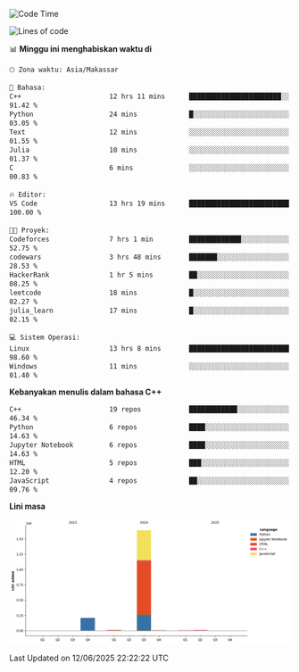 <!--START_SECTION:waka-->
![Code Time](http://img.shields.io/badge/Code%20Time-275%20hrs%2017%20mins-blue)

![Lines of code](https://img.shields.io/badge/Sejak%20Hello%20World%20aku%20telah%20menulis-1.9%20million%20baris%20kode-blue)

📊 **Minggu ini menghabiskan waktu di** 

```text
🕑︎ Zona waktu: Asia/Makassar

💬 Bahasa: 
C++                      12 hrs 11 mins      ███████████████████████░░   91.42 % 
Python                   24 mins             █░░░░░░░░░░░░░░░░░░░░░░░░   03.05 % 
Text                     12 mins             ░░░░░░░░░░░░░░░░░░░░░░░░░   01.55 % 
Julia                    10 mins             ░░░░░░░░░░░░░░░░░░░░░░░░░   01.37 % 
C                        6 mins              ░░░░░░░░░░░░░░░░░░░░░░░░░   00.83 % 

🔥 Editor: 
VS Code                  13 hrs 19 mins      █████████████████████████   100.00 % 

🐱‍💻 Proyek: 
Codeforces               7 hrs 1 min         █████████████░░░░░░░░░░░░   52.75 % 
codewars                 3 hrs 48 mins       ███████░░░░░░░░░░░░░░░░░░   28.53 % 
HackerRank               1 hr 5 mins         ██░░░░░░░░░░░░░░░░░░░░░░░   08.25 % 
leetcode                 18 mins             █░░░░░░░░░░░░░░░░░░░░░░░░   02.27 % 
julia_learn              17 mins             █░░░░░░░░░░░░░░░░░░░░░░░░   02.15 % 

💻 Sistem Operasi: 
Linux                    13 hrs 8 mins       █████████████████████████   98.60 % 
Windows                  11 mins             ░░░░░░░░░░░░░░░░░░░░░░░░░   01.40 % 
```

**Kebanyakan menulis dalam bahasa C++** 

```text
C++                      19 repos            ████████████░░░░░░░░░░░░░   46.34 % 
Python                   6 repos             ████░░░░░░░░░░░░░░░░░░░░░   14.63 % 
Jupyter Notebook         6 repos             ████░░░░░░░░░░░░░░░░░░░░░   14.63 % 
HTML                     5 repos             ███░░░░░░░░░░░░░░░░░░░░░░   12.20 % 
JavaScript               4 repos             ██░░░░░░░░░░░░░░░░░░░░░░░   09.76 % 
```



**Lini masa**

![Lines of Code chart](https://raw.githubusercontent.com/yusuf601/yusuf601/main/assets/bar_graph.png)


 Last Updated on 12/06/2025 22:22:22 UTC
<!--END_SECTION:waka-->

